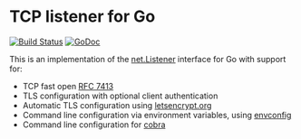 # TCP listener for Go

[![Build Status](https://secure.travis-ci.org/fiorix/go-listener.png)](http://travis-ci.org/fiorix/go-listener)
[![GoDoc](https://godoc.org/github.com/fiorix/go-listener?status.svg)](https://godoc.org/github.com/fiorix/go-listener)

This is an implementation of the [net.Listener](https://golang.org/pkg/net/#Listener) interface for Go with support for:

* TCP fast open [RFC 7413](https://tools.ietf.org/html/rfc7413)
* TLS configuration with optional client authentication
* Automatic TLS configuration using [letsencrypt.org](https://letsencrypt.org)
* Command line configuration via environment variables, using [envconfig](github.com/kelseyhightower/envconfig)
* Command line configuration for [cobra](https://github.com/spf13/cobra)
